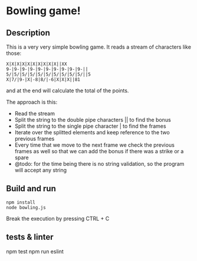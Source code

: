 # Bowling game!

## Description
This is a very very simple bowling game. It reads a stream of characters like those:
```
X|X|X|X|X|X|X|X|X|X||XX
9-|9-|9-|9-|9-|9-|9-|9-|9-|9-||
5/|5/|5/|5/|5/|5/|5/|5/|5/|5/||5
X|7/|9-|X|-8|8/|-6|X|X|X||81
```
and at the end will calculate the total of the points.

The approach is this:
- Read the stream
- Split the string to the double pipe characters || to find the bonus
- Split the string to the single pipe character | to find the frames
- Iterate over the splitted elements and keep reference to the two previous frames
- Every time that we move to the next frame we check the previous frames as well so that we can add the bonus if there was a strike or a spare
- @todo: for the time being there is no string validation, so the program will accept any string

## Build and run
```
npm install
node bowling.js
```

Break the execution by pressing CTRL + C

## tests & linter
npm test
npm run eslint
